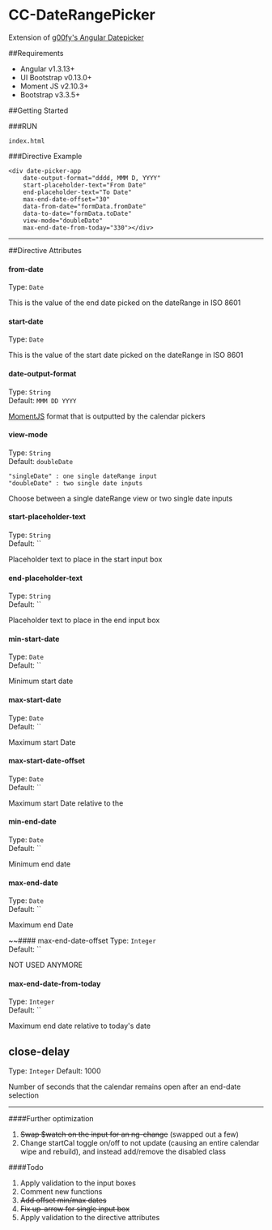 # CC-DateRangePicker
Extension of [g00fy's Angular Datepicker](https://github.com/g00fy-/angular-datepicker)

##Requirements
- Angular v1.3.13+
- UI Bootstrap v0.13.0+
- Moment JS v2.10.3+
- Bootstrap v3.3.5+

##Getting Started

###RUN

```
index.html
```

###Directive Example
```
<div date-picker-app
    date-output-format="dddd, MMM D, YYYY"
    start-placeholder-text="From Date"
    end-placeholder-text="To Date"
    max-end-date-offset="30"
    data-from-date="formData.fromDate"
    data-to-date="formData.toDate"
    view-mode="doubleDate"
    max-end-date-from-today="330"></div> 
```

----------

##Directive Attributes

#### from-date
Type: `Date`  

This is the value of the end date picked on the dateRange in ISO 8601

#### start-date
Type: `Date`  

This is the value of the start date picked on the dateRange in ISO 8601

#### date-output-format
Type: `String`  
Default: `MMM DD YYYY`

[MomentJS](http://momentjs.com/) format that is outputted by the calendar pickers

#### view-mode
Type: `String`  
Default: `doubleDate`
```
"singleDate" : one single dateRange input
"doubleDate" : two single date inputs
```

Choose between a single dateRange view or two single date inputs

#### start-placeholder-text
Type: `String`  
Default: ``

Placeholder text to place in the start input box

#### end-placeholder-text
Type: `String`  
Default: ``

Placeholder text to place in the end input box

#### min-start-date
Type: `Date`  
Default: ``

Minimum start date

#### max-start-date
Type: `Date`   
Default: ``

Maximum start Date

#### max-start-date-offset
Type: `Date`   
Default: ``

Maximum start Date relative to the 

#### min-end-date
Type: `Date`  
Default: ``

Minimum end date

#### max-end-date
Type: `Date`  
Default: ``

Maximum end Date

~~#### max-end-date-offset
Type: `Integer`  
Default: ``

NOT USED ANYMORE

#### max-end-date-from-today
Type: `Integer`  
Default: ``

Maximum end date relative to today's date

## close-delay
Type: `Integer`
Default: 1000

Number of seconds that the calendar remains open after an end-date selection

-------------

####Further optimization

1. ~~Swap $watch on the input for an ng-change~~ (swapped out a few)
2. Change startCal toggle on/off to not update (causing an entire calendar wipe and rebuild), and instead add/remove the disabled class

####Todo

1. Apply validation to the input boxes
2. Comment new functions
3. ~~Add offset min/max dates~~
4. ~~Fix up-arrow for single input box~~
5. Apply validation to the directive attributes